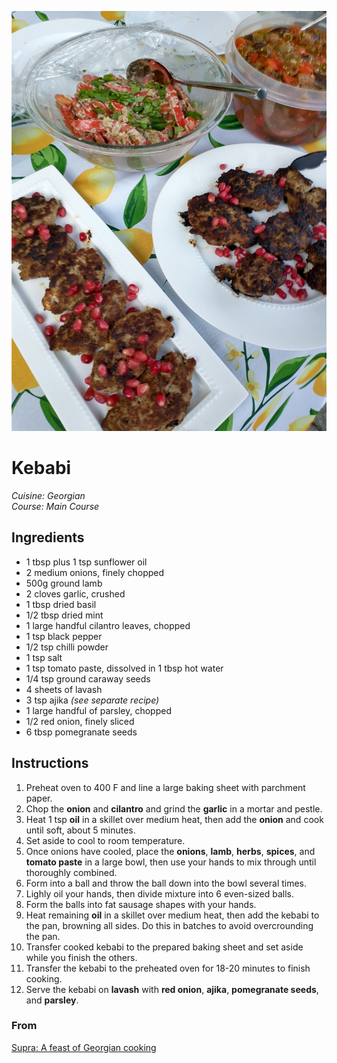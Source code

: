 ![Kebabi](kebabi.jpg)

# Kebabi

_Cuisine:  Georgian_<br />
_Course:  Main Course_

## Ingredients

- 1 tbsp plus 1 tsp sunflower oil
- 2 medium onions, finely chopped
- 500g ground lamb
- 2 cloves garlic, crushed
- 1 tbsp dried basil
- 1/2 tbsp dried mint
- 1 large handful cilantro leaves, chopped
- 1 tsp black pepper
- 1/2 tsp chilli powder
- 1 tsp salt
- 1 tsp tomato paste, dissolved in 1 tbsp hot water
- 1/4 tsp ground caraway seeds
- 4 sheets of lavash
- 3 tsp ajika _(see separate recipe)_
- 1 large handful of parsley, chopped
- 1/2 red onion, finely sliced
- 6 tbsp pomegranate seeds

## Instructions

1. Preheat oven to 400 F and line a large baking sheet with parchment paper.
1. Chop the **onion** and **cilantro** and grind the **garlic** in a mortar and pestle.
1. Heat 1 tsp **oil** in a skillet over medium heat, then add the **onion** and cook until soft, about 5 minutes.
1. Set aside to cool to room temperature.
1. Once onions have cooled, place the **onions**, **lamb**, **herbs**, **spices**, and **tomato paste** in a large bowl, then use your hands to mix through until thoroughly combined.
1. Form into a ball and throw the ball down into the bowl several times.
1. Lighly oil your hands, then divide mixture into 6 even-sized balls.
1. Form the balls into fat sausage shapes with your hands.
1. Heat remaining **oil** in a skillet over medium heat, then add the kebabi to the pan, browning all sides.  Do this in batches to avoid overcrounding the pan.
1. Transfer cooked kebabi to the prepared baking sheet and set aside while you finish the others.
1. Transfer the kebabi to the preheated oven for 18-20 minutes to finish cooking.
1. Serve the kebabi on **lavash** with **red onion**, **ajika**, **pomegranate seeds**, and **parsley**.

### From

[Supra: A feast of Georgian cooking](https://www.amazon.com/Supra-Georgian-Cooking-Tiko-Tuskadze/dp/1911216163)